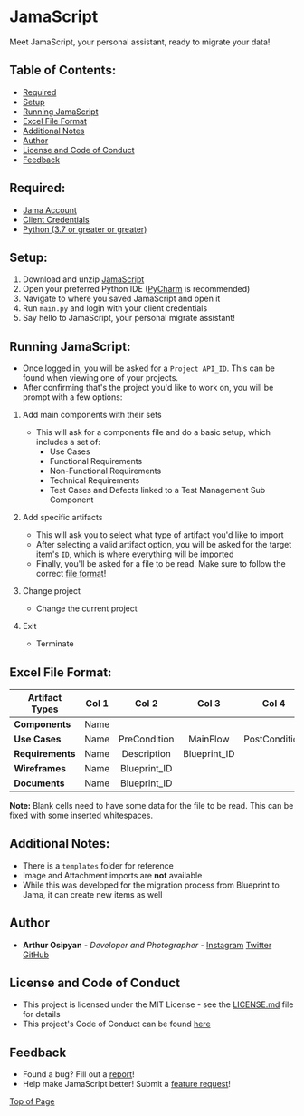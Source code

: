 # JamaScript

Meet JamaScript, your personal assistant, ready to migrate your data!

## Table of Contents:
- [Required](https://github.com/arthurosipyan/JamaScript#required) 
- [Setup](https://github.com/arthurosipyan/JamaScript#setup) 
- [Running JamaScript](https://github.com/arthurosipyan/JamaScript#running-jamascript)
- [Excel File Format](https://github.com/arthurosipyan/JamaScript#excel-file-format)
- [Additional Notes](https://github.com/arthurosipyan/JamaScript#additional-notes)
- [Author](https://github.com/arthurosipyan/JamaScript#author)
- [License and Code of Conduct](https://github.com/arthurosipyan/JamaScript#license-and-code-of-conduct)
- [Feedback](https://github.com/arthurosipyan/JamaScript#feedback)


## Required:
- [Jama Account](https://www.jamasoftware.com/get-started/) 
- [Client Credentials](http://help.jamasoftware.com/ah/en/get-started/manage-your-profile/set-api-credentials.html) 
- [Python (3.7 or greater or greater)](https://www.python.org/downloads/)

## Setup:

1. Download and unzip [JamaScript](https://github.com/arthurosipyan/JamaScript/archive/master.zip)
2. Open your preferred Python IDE ([PyCharm](https://www.jetbrains.com/pycharm/download/#section=windows) is recommended)
3. Navigate to where you saved JamaScript and open it
4. Run ```main.py``` and login with your client credentials
5. Say hello to JamaScript, your personal migrate assistant!

## Running JamaScript:
- Once logged in, you will be asked for a ```Project API_ID```. This can be found when viewing one of your projects.
- After confirming that's the project you'd like to work on, you will be prompt with a few options:

1. Add main components with their sets
    - This will ask for a components file and do a basic setup, which includes a set of:
        - Use Cases
        - Functional Requirements
        - Non-Functional Requirements
        - Technical Requirements
        - Test Cases and Defects linked to a Test Management Sub Component

2. Add specific artifacts
    - This will ask you to select what type of artifact you'd like to import
    - After selecting a valid artifact option, you will be asked for the target item's ```ID```, which is where everything will be imported
    - Finally, you'll be asked for a file to be read. Make sure to follow the correct [file format](https://github.com/arthurosipyan/JamaScript#excel-file-format)!

3. Change project
    - Change the current project

4. Exit
    - Terminate

## Excel File Format:

| Artifact Types     | Col 1 | Col 2        | Col 3        | Col 4         | Col 5          | Col 6        |
| -------------------|:-----:|:------------:|:------------:|:-------------:|:--------------:|:------------:|
| **Components**     | Name  |              |              |               |                |              |
| **Use Cases**      | Name  | PreCondition | MainFlow     | PostCondition | AlternateFlows | Blueprint_ID |
| **Requirements**   | Name  | Description  | Blueprint_ID |               |                |              |
| **Wireframes**     | Name  | Blueprint_ID |              |               |                |              |
| **Documents**      | Name  | Blueprint_ID |              |               |                |              |
    
**Note:** Blank cells need to have some data for the file to be read. This can be fixed with some inserted whitespaces.


## Additional Notes:

- There is a ```templates``` folder for reference
- Image and Attachment imports are **not** available
- While this was developed for the migration process from Blueprint to Jama, it can create new items as well


## Author

* **Arthur Osipyan** - *Developer and Photographer* - [Instagram](https://www.instagram.com/arty.nyc/) [Twitter](https://twitter.com/arty_nyc) [GitHub](https://github.com/arthurosipyan)


## License and Code of Conduct

- This project is licensed under the MIT License - see the [LICENSE.md](https://github.com/arthurosipyan/JamaScript/blob/master/LICENSE) file for details
- This project's Code of Conduct can be found [here](https://github.com/arthurosipyan/JamaScript/blob/master/CODE_OF_CONDUCT.md)

## Feedback

- Found a bug? Fill out a [report](https://github.com/arthurosipyan/JamaScript/blob/master/.github/ISSUE_TEMPLATE/bug_report.md)!
- Help make JamaScript better! Submit a [feature request](https://github.com/arthurosipyan/JamaScript/blob/master/.github/ISSUE_TEMPLATE/feature_request.md)!


[Top of Page](https://github.com/arthurosipyan/JamaScript#jamascript)
